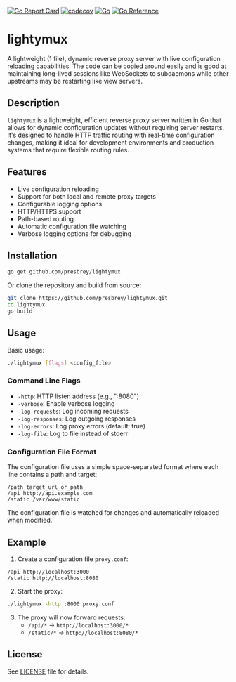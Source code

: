 [![Go Report Card](https://goreportcard.com/badge/github.com/presbrey/lightymux)](https://goreportcard.com/report/github.com/presbrey/lightymux)
[![codecov](https://codecov.io/gh/presbrey/lightymux/graph/badge.svg?token=17BSEJBWVZ)](https://codecov.io/gh/presbrey/lightymux)
[![Go](https://github.com/presbrey/lightymux/actions/workflows/go.yml/badge.svg)](https://github.com/presbrey/lightymux/actions/workflows/go.yml)
[![Go Reference](https://pkg.go.dev/badge/github.com/presbrey/lightymux.svg)](https://pkg.go.dev/github.com/presbrey/lightymux)

# lightymux

A lightweight (1 file), dynamic reverse proxy server with live configuration reloading capabilities. The code can be copied around easily and is good at maintaining long-lived sessions like WebSockets to subdaemons while other upstreams may be restarting like view servers.

## Description

`lightymux` is a lightweight, efficient reverse proxy server written in Go that allows for dynamic configuration updates without requiring server restarts. It's designed to handle HTTP traffic routing with real-time configuration changes, making it ideal for development environments and production systems that require flexible routing rules.

## Features

- Live configuration reloading
- Support for both local and remote proxy targets
- Configurable logging options
- HTTP/HTTPS support
- Path-based routing
- Automatic configuration file watching
- Verbose logging options for debugging

## Installation

```bash
go get github.com/presbrey/lightymux
```

Or clone the repository and build from source:

```bash
git clone https://github.com/presbrey/lightymux.git
cd lightymux
go build
```

## Usage

Basic usage:

```bash
./lightymux [flags] <config_file>
```

### Command Line Flags

- `-http`: HTTP listen address (e.g., ":8080")
- `-verbose`: Enable verbose logging
- `-log-requests`: Log incoming requests
- `-log-responses`: Log outgoing responses
- `-log-errors`: Log proxy errors (default: true)
- `-log-file`: Log to file instead of stderr

### Configuration File Format

The configuration file uses a simple space-separated format where each line contains a path and target:

```
/path target_url_or_path
/api http://api.example.com
/static /var/www/static
```

The configuration file is watched for changes and automatically reloaded when modified.

## Example

1. Create a configuration file `proxy.conf`:
```
/api http://localhost:3000
/static http://localhost:8080
```

2. Start the proxy:
```bash
./lightymux -http :8000 proxy.conf
```

3. The proxy will now forward requests:
   - `/api/*` → `http://localhost:3000/*`
   - `/static/*` → `http://localhost:8080/*`

## License

See [LICENSE](LICENSE) file for details.